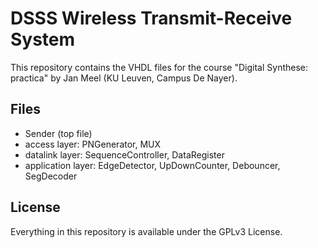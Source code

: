 # DSSS Wireless Transmit-Receive System
This repository contains the VHDL files for the course "Digital Synthese: practica" by Jan Meel (KU Leuven, Campus De Nayer).

## Files
- Sender (top file)
- access layer: PNGenerator, MUX
- datalink layer: SequenceController, DataRegister
- application layer: EdgeDetector, UpDownCounter, Debouncer, SegDecoder 

## License
Everything in this repository is available under the GPLv3 License.

